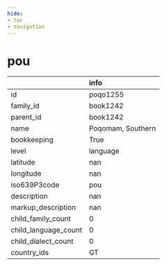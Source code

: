 ```yaml
---
hide:
- toc
- navigation
---
```

# pou
|                      | info              |
|:---------------------|:------------------|
| id                   | poqo1255          |
| family_id            | book1242          |
| parent_id            | book1242          |
| name                 | Poqomam, Southern |
| bookkeeping          | True              |
| level                | language          |
| latitude             | nan               |
| longitude            | nan               |
| iso639P3code         | pou               |
| description          | nan               |
| markup_description   | nan               |
| child_family_count   | 0                 |
| child_language_count | 0                 |
| child_dialect_count  | 0                 |
| country_ids          | GT                |